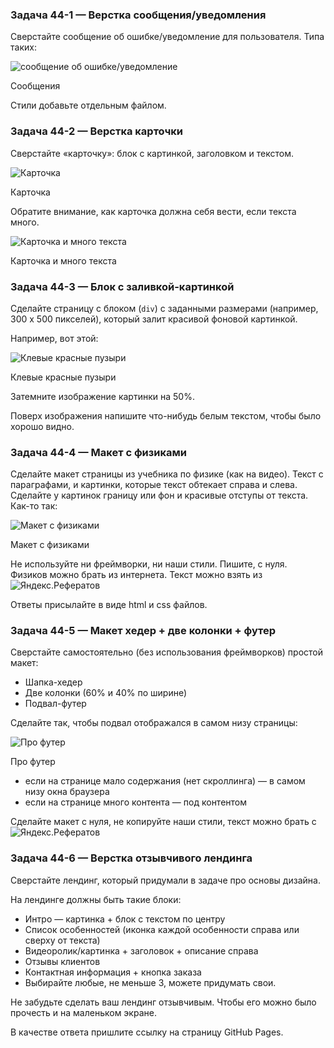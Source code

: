 ### Задача 44-1 — Верстка сообщения/уведомления 

Сверстайте сообщение об ошибке/уведомление для пользователя. Типа таких:

![сообщение об ошибке/уведомление](https://goodprogrammer.ru/system/rich_texts/000/072/85515105d1840a28e0e00ce9e719b0dc7000e47423c/task.png?1598006460)

Сообщения

Стили добавьте отдельным файлом.



### Задача 44-2 — Верстка карточки 

Сверстайте «карточку»: блок с картинкой, заголовком и текстом.

![Карточка](https://goodprogrammer.ru/system/rich_texts/000/072/858fcccca4d9406872c60a4789767c9e7a481d7184a/task.png?1598006460)

Карточка

Обратите внимание, как карточка должна себя вести, если текста много.

![Карточка и много текста](https://goodprogrammer.ru/system/rich_texts/000/072/859d1be0cd44c1439cf0e7bb3c4f123872cc1e98f7d/task-long.png?1598006460)

Карточка и много текста



### Задача 44-3 — Блок с заливкой-картинкой 

Сделайте страницу с блоком (`div`) с заданными размерами (например, 300 x 500 пикселей), который залит красивой фоновой картинкой.

Например, вот этой:

![Клевые красные пузыри](https://goodprogrammer.ru/system/rich_texts/000/072/8532eb7cfb298500aaab4a24c969d1f41cbc1d3acd4/bubbles.jpg?1598006460)

Клевые красные пузыри

Затемните изображение картинки на 50%.

Поверх изображения напишите что-нибудь белым текстом, чтобы было хорошо видно.



### Задача 44-4 — Макет с физиками 

Сделайте макет страницы из учебника по физике (как на видео). Текст с параграфами, и картинки, которые текст обтекает справа и слева. Сделайте у картинок границу или фон и красивые отступы от текста. Как-то так:

![Макет с физиками](https://goodprogrammer.ru/system/rich_texts/000/072/861104ccba225dac0fa4b04cea86c6b7507fb223800/physics.png?1598006460)

Макет с физиками

Не используйте ни фреймворки, ни наши стили. Пишите, с нуля. Физиков можно брать из интернета. Текст можно взять из ![Яндекс.Рефератов](https://yandex.ru/referats/?t=physics&s=3007)

Ответы присылайте в виде html и css файлов.



### Задача 44-5 — Макет хедер + две колонки + футер 

Сверстайте самостоятельно (без использования фреймворков) простой макет:

* Шапка-хедер
* Две колонки (60% и 40% по ширине)
* Подвал-футер

Сделайте так, чтобы подвал отображался в самом низу страницы:

![Про футер](https://goodprogrammer.ru/system/rich_texts/000/072/85792c0fda62e112a592f520144a35a51e4a8fa6bd6/footer.jpg?1598006460)

Про футер

* если на странице мало содержания (нет скроллинга) — в самом низу окна браузера
* если на странице много контента — под контентом

Сделайте макет с нуля, не копируйте наши стили, текст можно брать с ![Яндекс.Рефератов](https://yandex.ru/referats/?t=physics&s=3007)



### Задача 44-6 — Верстка отзывчивого лендинга 

Сверстайте лендинг, который придумали в задаче про основы дизайна.

На лендинге должны быть такие блоки:

* Интро — картинка + блок с текстом по центру
* Список особенностей (иконка каждой особенности справа или сверху от текста)
* Видеоролик/картинка + заголовок + описание справа
* Отзывы клиентов
* Контактная информация + кнопка заказа
* Выбирайте любые, не меньше 3, можете придумать свои.

Не забудьте сделать ваш лендинг отзывчивым. Чтобы его можно было прочесть и на маленьком экране.

В качестве ответа пришлите ссылку на страницу GitHub Pages.

